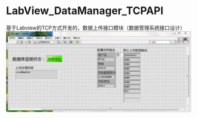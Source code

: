 # LabView_DataManager_TCPAPI
基于Labview的TCP方式开发的，数据上传接口模块（数据管理系统接口设计）
![示例图片](https://github.com/Yangfeiwu/LabView_DataManager_TCPAPI/blob/master/img/test.jpg)
